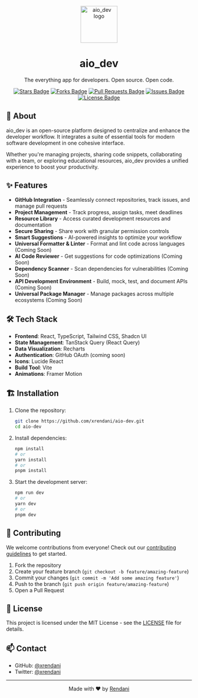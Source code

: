 
<p align="center">
  <img src="https://raw.githubusercontent.com/xrendani/aio-dev/main/public/logo.png" alt="aio_dev logo" width="100" />
</p>

<h1 align="center">aio_dev</h1>
<p align="center">The everything app for developers. Open source. Open code.</p>

<p align="center">
  <a href="https://github.com/xrendani/aio-dev/stargazers"><img src="https://img.shields.io/github/stars/xrendani/aio-dev" alt="Stars Badge"/></a>
  <a href="https://github.com/xrendani/aio-dev/network/members"><img src="https://img.shields.io/github/forks/xrendani/aio-dev" alt="Forks Badge"/></a>
  <a href="https://github.com/xrendani/aio-dev/pulls"><img src="https://img.shields.io/github/issues-pr/xrendani/aio-dev" alt="Pull Requests Badge"/></a>
  <a href="https://github.com/xrendani/aio-dev/issues"><img src="https://img.shields.io/github/issues/xrendani/aio-dev" alt="Issues Badge"/></a>
  <a href="https://github.com/xrendani/aio-dev/blob/main/LICENSE"><img src="https://img.shields.io/github/license/xrendani/aio-dev" alt="License Badge"/></a>
</p>

## 🚀 About

aio_dev is an open-source platform designed to centralize and enhance the developer workflow. It integrates a suite of essential tools for modern software development in one cohesive interface.

Whether you're managing projects, sharing code snippets, collaborating with a team, or exploring educational resources, aio_dev provides a unified experience to boost your productivity.

## ✨ Features

- **GitHub Integration** - Seamlessly connect repositories, track issues, and manage pull requests
- **Project Management** - Track progress, assign tasks, meet deadlines
- **Resource Library** - Access curated development resources and documentation
- **Secure Sharing** - Share work with granular permission controls
- **Smart Suggestions** - AI-powered insights to optimize your workflow
- **Universal Formatter & Linter** - Format and lint code across languages (Coming Soon)
- **AI Code Reviewer** - Get suggestions for code optimizations (Coming Soon)
- **Dependency Scanner** - Scan dependencies for vulnerabilities (Coming Soon)
- **API Development Environment** - Build, mock, test, and document APIs (Coming Soon)
- **Universal Package Manager** - Manage packages across multiple ecosystems (Coming Soon)

## 🛠️ Tech Stack

- **Frontend**: React, TypeScript, Tailwind CSS, Shadcn UI
- **State Management**: TanStack Query (React Query)
- **Data Visualization**: Recharts
- **Authentication**: GitHub OAuth (coming soon)
- **Icons**: Lucide React
- **Build Tool**: Vite
- **Animations**: Framer Motion

## 🏗️ Installation

1. Clone the repository:
   ```bash
   git clone https://github.com/xrendani/aio-dev.git
   cd aio-dev
   ```

2. Install dependencies:
   ```bash
   npm install
   # or
   yarn install
   # or
   pnpm install
   ```

3. Start the development server:
   ```bash
   npm run dev
   # or
   yarn dev
   # or
   pnpm dev
   ```

## 🤝 Contributing

We welcome contributions from everyone! Check out our [contributing guidelines](CONTRIBUTING.md) to get started.

1. Fork the repository
2. Create your feature branch (`git checkout -b feature/amazing-feature`)
3. Commit your changes (`git commit -m 'Add some amazing feature'`)
4. Push to the branch (`git push origin feature/amazing-feature`)
5. Open a Pull Request

## 📜 License

This project is licensed under the MIT License - see the [LICENSE](LICENSE) file for details.

## 📫 Contact

- GitHub: [@xrendani](https://github.com/xrendani)
- Twitter: [@xrendani](https://x.com/xrendani)

---

<p align="center">Made with ❤️ by <a href="https://x.com/xrendani">Rendani</a></p>

